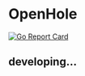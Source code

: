 # OpenHole

[![Go Report Card](https://goreportcard.com/badge/github.com/Jazee6/treehole)](https://goreportcard.com/report/github.com/Jazee6/treehole)

## developing...
